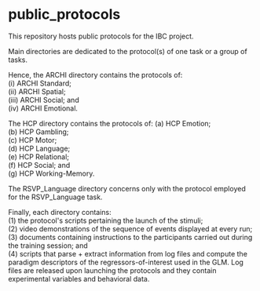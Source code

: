 # public_protocols
This repository hosts public protocols for the IBC project.  

Main directories are dedicated to the protocol(s) of one task or a group of tasks.  

Hence, the ARCHI directory contains the protocols of:  
(i) ARCHI Standard;  
(ii) ARCHI Spatial;  
(iii) ARCHI Social; and  
(iv) ARCHI Emotional.  

The HCP directory contains the protocols of: 
(a) HCP Emotion;  
(b) HCP Gambling;  
(c) HCP Motor;  
(d) HCP Language;  
(e) HCP Relational;  
(f) HCP Social; and  
(g) HCP Working-Memory.  

The RSVP\_Language directory concerns only with the protocol employed for the RSVP\_Language task.  

Finally, each directory contains:  
(1) the protocol's scripts pertaining the launch of the stimuli;  
(2) video demonstrations of the sequence of events displayed at every run;  
(3) documents containing instructions to the participants carried out during the training session; and  
(4) scripts that parse + extract information from log files and compute the paradigm descriptors of the regressors-of-interest used in the GLM. Log files are released upon launching the protocols and they contain experimental variables and behavioral data.
